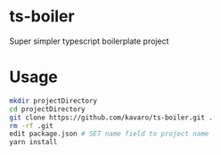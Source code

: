 # ts-boiler

Super simpler typescript boilerplate project

# Usage

```bash
mkdir projectDirectory
cd projectDirectory
git clone https://github.com/kavaro/ts-boiler.git . 
rm -rf .git
edit package.json # SET name field to project name
yarn install
```

